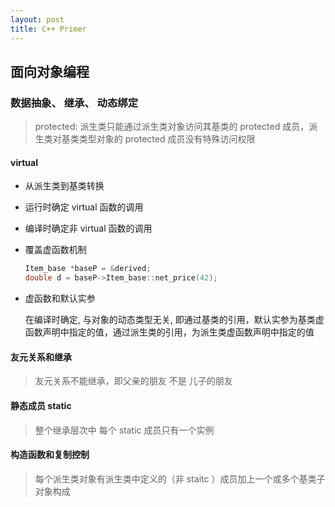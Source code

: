 ```yaml
---
layout: post
title: C++ Primer
---
```


##  面向对象编程
### 数据抽象、 继承、 动态绑定
  >  protected: 派生类只能通过派生类对象访问其基类的 protected 成员，派生类对基类类型对象的 protected 成员没有特殊访问权限

#### virtual
  - 从派生类到基类转换
  - 运行时确定 virtual 函数的调用
  - 编译时确定非 virtual 函数的调用
  - 覆盖虚函数机制 

    ```c++
    Item_base *baseP = &derived;
    double d = baseP->Item_base::net_price(42);
    ```
  - 虚函数和默认实参

    在编译时确定, 与对象的动态类型无关, 即通过基类的引用，默认实参为基类虚函数声明中指定的值，通过派生类的引用，为派生类虚函数声明中指定的值

#### 友元关系和继承
  > 友元关系不能继承，即父亲的朋友 不是 儿子的朋友

#### 静态成员 static
  > 整个继承层次中 每个 static 成员只有一个实例

#### 构造函数和复制控制
> 每个派生类对象有派生类中定义的（非 staitc ）成员加上一个或多个基类子对象构成



